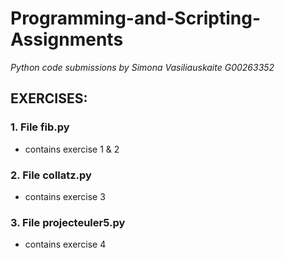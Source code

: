 # Programming-and-Scripting-Assignments
*Python code submissions by Simona Vasiliauskaite G00263352*

## EXERCISES:

### 1. File fib.py
* contains exercise 1 & 2

### 2. File collatz.py
* contains exercise 3

### 3. File projecteuler5.py
* contains exercise 4
